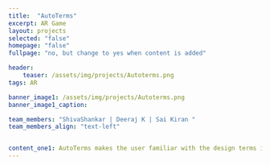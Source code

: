 ```yaml
---
title:  "AutoTerms"
excerpt: AR Game
layout: projects
selected: "false"
homepage: "false"
fullpage: "no, but change to yes when content is added"

header:
    teaser: /assets/img/projects/Autoterms.png
tags: AR

banner_image1: /assets/img/projects/Autoterms.png
banner_image1_caption:

team_members: "ShivaShankar | Deeraj K | Sai Kiran "
team_members_align: "text-left"


content_one1: AutoTerms makes the user familiar with the design terms in automobile sector as a parlance. Using Augmented Reality through Unity and Vuforia, the application shows the model of the car augmented over the real model, the design features and characteristics are described with the terms once they are clicked on the model displayed on the screen. The user can move around the car model and understand the design terminologies through the application.
---
```

